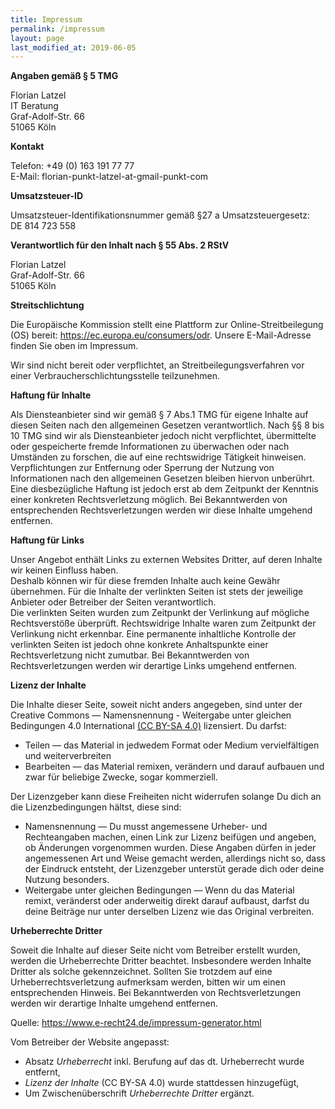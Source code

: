 ```yaml
---
title: Impressum
permalink: /impressum
layout: page
last_modified_at: 2019-06-05
---
```

**Angaben gemäß § 5 TMG**

Florian Latzel  
IT Beratung  
Graf-Adolf-Str. 66  
51065 Köln

**Kontakt**

Telefon: +49 (0) 163 191 77 77  
E-Mail: florian-punkt-latzel-at-gmail-punkt-com

**Umsatzsteuer-ID**

Umsatzsteuer-Identifikationsnummer gemäß §27 a Umsatzsteuergesetz:  
DE 814 723 558

**Verantwortlich für den Inhalt nach § 55 Abs. 2 RStV**

Florian Latzel  
Graf-Adolf-Str. 66  
51065 Köln  

**Streitschlichtung**

Die Europäische Kommission stellt eine Plattform zur Online-Streitbeilegung (OS) bereit:
https://ec.europa.eu/consumers/odr.
Unsere E-Mail-Adresse finden Sie oben im Impressum.

Wir sind nicht bereit oder verpflichtet, an Streitbeilegungsverfahren vor einer
Verbraucherschlichtungsstelle teilzunehmen.

**Haftung für Inhalte**

Als Diensteanbieter sind wir gemäß § 7 Abs.1 TMG für eigene Inhalte auf diesen Seiten nach den
allgemeinen Gesetzen verantwortlich. Nach §§ 8 bis 10 TMG sind wir als Diensteanbieter jedoch nicht
verpflichtet, übermittelte oder gespeicherte fremde Informationen zu überwachen oder nach Umständen zu
forschen, die auf eine rechtswidrige Tätigkeit hinweisen.  
Verpflichtungen zur Entfernung oder Sperrung der Nutzung von Informationen nach den allgemeinen
Gesetzen bleiben hiervon unberührt. Eine diesbezügliche Haftung ist jedoch erst ab dem Zeitpunkt der
Kenntnis einer konkreten Rechtsverletzung möglich. Bei Bekanntwerden von entsprechenden
Rechtsverletzungen werden wir diese Inhalte umgehend entfernen.

**Haftung für Links**

Unser Angebot enthält Links zu externen Websites Dritter, auf deren Inhalte wir keinen Einfluss haben.  
Deshalb können wir für diese fremden Inhalte auch keine Gewähr übernehmen. Für die Inhalte der
verlinkten Seiten ist stets der jeweilige Anbieter oder Betreiber der Seiten verantwortlich.  
Die verlinkten Seiten wurden zum Zeitpunkt der Verlinkung auf mögliche Rechtsverstöße überprüft. 
Rechtswidrige Inhalte waren zum Zeitpunkt der Verlinkung nicht erkennbar.
Eine permanente inhaltliche Kontrolle der verlinkten Seiten ist jedoch ohne konkrete Anhaltspunkte einer
Rechtsverletzung nicht zumutbar. Bei Bekanntwerden von Rechtsverletzungen werden wir derartige Links
umgehend entfernen.

**Lizenz der Inhalte**

Die Inhalte dieser Seite, soweit nicht anders angegeben, sind unter der Creative Commons —
Namensnennung - Weitergabe unter gleichen Bedingungen 4.0 International [(CC BY-SA 4.0)](https://creativecommons.org/licenses/by-sa/4.0/deed.de) lizensiert.
Du darfst:
* Teilen — das Material in jedwedem Format oder Medium vervielfältigen und weiterverbreiten
* Bearbeiten — das Material remixen, verändern und darauf aufbauen und zwar für beliebige Zwecke, sogar kommerziell.

Der Lizenzgeber kann diese Freiheiten nicht widerrufen solange Du dich an die Lizenzbedingungen hältst, diese sind:

* Namensnennung — Du musst angemessene Urheber- und Rechteangaben machen, einen Link zur Lizenz beifügen und angeben, ob Änderungen vorgenommen wurden. Diese Angaben dürfen in jeder angemessenen Art und Weise gemacht werden, allerdings nicht so, dass der Eindruck entsteht, der Lizenzgeber unterstüt gerade dich oder deine Nutzung besonders.
* Weitergabe unter gleichen Bedingungen — Wenn du das Material remixt, veränderst oder anderweitig direkt darauf aufbaust, darfst du deine Beiträge nur unter derselben Lizenz wie das Original verbreiten.

**Urheberrechte Dritter**

Soweit die Inhalte auf dieser Seite nicht vom Betreiber erstellt wurden, werden die Urheberrechte Dritter
beachtet. Insbesondere werden Inhalte Dritter als solche gekennzeichnet.
Sollten Sie trotzdem auf eine Urheberrechtsverletzung aufmerksam werden, bitten wir um einen entsprechenden Hinweis.
Bei Bekanntwerden von Rechtsverletzungen werden wir derartige Inhalte umgehend entfernen.


Quelle: https://www.e-recht24.de/impressum-generator.html

Vom Betreiber der Website angepasst:
* Absatz *Urheberrecht* inkl. Berufung auf das dt. Urheberrecht wurde entfernt,
* *Lizenz der Inhalte* (CC BY-SA 4.0) wurde stattdessen hinzugefügt,
* Um Zwischenüberschrift *Urheberrechte Dritter* ergänzt.
